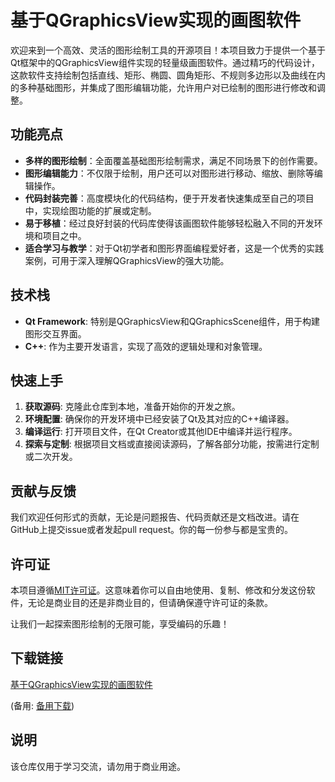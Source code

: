 # 基于QGraphicsView实现的画图软件

欢迎来到一个高效、灵活的图形绘制工具的开源项目！本项目致力于提供一个基于Qt框架中的QGraphicsView组件实现的轻量级画图软件。通过精巧的代码设计，这款软件支持绘制包括直线、矩形、椭圆、圆角矩形、不规则多边形以及曲线在内的多种基础图形，并集成了图形编辑功能，允许用户对已绘制的图形进行修改和调整。

## 功能亮点

- **多样的图形绘制**：全面覆盖基础图形绘制需求，满足不同场景下的创作需要。
- **图形编辑能力**：不仅限于绘制，用户还可以对图形进行移动、缩放、删除等编辑操作。
- **代码封装完善**：高度模块化的代码结构，便于开发者快速集成至自己的项目中，实现绘图功能的扩展或定制。
- **易于移植**：经过良好封装的代码库使得该画图软件能够轻松融入不同的开发环境和项目之中。
- **适合学习与教学**：对于Qt初学者和图形界面编程爱好者，这是一个优秀的实践案例，可用于深入理解QGraphicsView的强大功能。

## 技术栈

- **Qt Framework**: 特别是QGraphicsView和QGraphicsScene组件，用于构建图形交互界面。
- **C++**: 作为主要开发语言，实现了高效的逻辑处理和对象管理。

## 快速上手

1. **获取源码**: 克隆此仓库到本地，准备开始你的开发之旅。
2. **环境配置**: 确保你的开发环境中已经安装了Qt及其对应的C++编译器。
3. **编译运行**: 打开项目文件，在Qt Creator或其他IDE中编译并运行程序。
4. **探索与定制**: 根据项目文档或直接阅读源码，了解各部分功能，按需进行定制或二次开发。

## 贡献与反馈

我们欢迎任何形式的贡献，无论是问题报告、代码贡献还是文档改进。请在GitHub上提交issue或者发起pull request。你的每一份参与都是宝贵的。

## 许可证

本项目遵循[MIT许可证](LICENSE)。这意味着你可以自由地使用、复制、修改和分发这份软件，无论是商业目的还是非商业目的，但请确保遵守许可证的条款。

让我们一起探索图形绘制的无限可能，享受编码的乐趣！

## 下载链接
[基于QGraphicsView实现的画图软件](https://pan.quark.cn/s/4590fe77c815) 

(备用: [备用下载](https://pan.baidu.com/s/17Va32SV2aUkeIicbYQtiKw?pwd=1234))

## 说明

该仓库仅用于学习交流，请勿用于商业用途。
